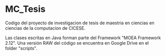 # MC_Tesis
Codigo del proyecto de investigacion de tesis de maestria en ciencias en ciencias de la computacion de CICESE.

Las clases escritas en Java forman parte del Framework "MOEA Framework 2.12". Una versión RAW del código se encuentra en Google Drive en el folder "scripts".
